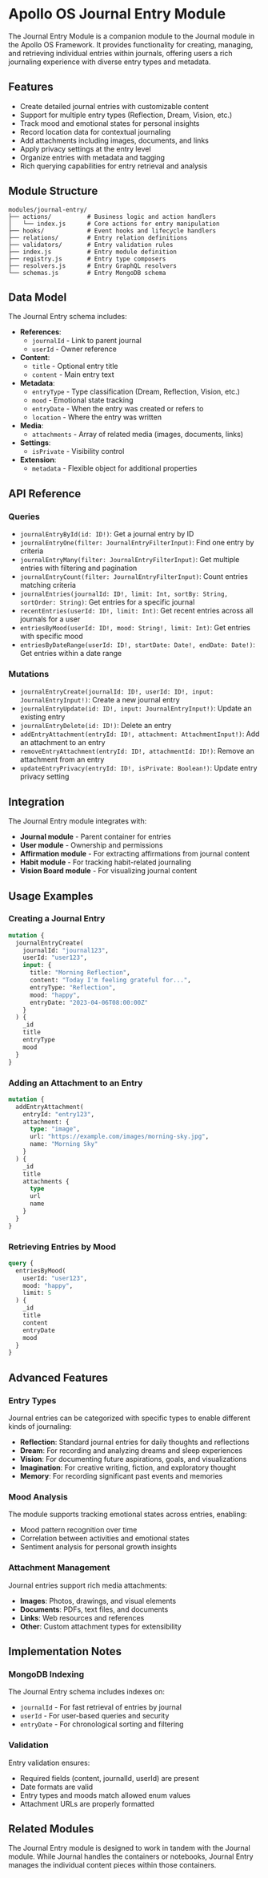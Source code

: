 # Apollo OS Journal Entry Module

The Journal Entry Module is a companion module to the Journal module in the Apollo OS Framework. It provides functionality for creating, managing, and retrieving individual entries within journals, offering users a rich journaling experience with diverse entry types and metadata.

## Features

- Create detailed journal entries with customizable content
- Support for multiple entry types (Reflection, Dream, Vision, etc.)
- Track mood and emotional states for personal insights
- Record location data for contextual journaling
- Add attachments including images, documents, and links
- Apply privacy settings at the entry level
- Organize entries with metadata and tagging
- Rich querying capabilities for entry retrieval and analysis

## Module Structure

```
modules/journal-entry/
├── actions/          # Business logic and action handlers
│   └── index.js      # Core actions for entry manipulation
├── hooks/            # Event hooks and lifecycle handlers
├── relations/        # Entry relation definitions
├── validators/       # Entry validation rules
├── index.js          # Entry module definition
├── registry.js       # Entry type composers
├── resolvers.js      # Entry GraphQL resolvers
└── schemas.js        # Entry MongoDB schema
```

## Data Model

The Journal Entry schema includes:

- **References**: 
  - `journalId` - Link to parent journal
  - `userId` - Owner reference
- **Content**: 
  - `title` - Optional entry title
  - `content` - Main entry text
- **Metadata**:
  - `entryType` - Type classification (Dream, Reflection, Vision, etc.)
  - `mood` - Emotional state tracking
  - `entryDate` - When the entry was created or refers to
  - `location` - Where the entry was written
- **Media**:
  - `attachments` - Array of related media (images, documents, links)
- **Settings**:
  - `isPrivate` - Visibility control
- **Extension**:
  - `metadata` - Flexible object for additional properties

## API Reference

### Queries

- `journalEntryById(id: ID!)`: Get a journal entry by ID
- `journalEntryOne(filter: JournalEntryFilterInput)`: Find one entry by criteria
- `journalEntryMany(filter: JournalEntryFilterInput)`: Get multiple entries with filtering and pagination
- `journalEntryCount(filter: JournalEntryFilterInput)`: Count entries matching criteria
- `journalEntries(journalId: ID!, limit: Int, sortBy: String, sortOrder: String)`: Get entries for a specific journal
- `recentEntries(userId: ID!, limit: Int)`: Get recent entries across all journals for a user
- `entriesByMood(userId: ID!, mood: String!, limit: Int)`: Get entries with specific mood
- `entriesByDateRange(userId: ID!, startDate: Date!, endDate: Date!)`: Get entries within a date range

### Mutations

- `journalEntryCreate(journalId: ID!, userId: ID!, input: JournalEntryInput!)`: Create a new journal entry
- `journalEntryUpdate(id: ID!, input: JournalEntryInput!)`: Update an existing entry
- `journalEntryDelete(id: ID!)`: Delete an entry
- `addEntryAttachment(entryId: ID!, attachment: AttachmentInput!)`: Add an attachment to an entry
- `removeEntryAttachment(entryId: ID!, attachmentId: ID!)`: Remove an attachment from an entry
- `updateEntryPrivacy(entryId: ID!, isPrivate: Boolean!)`: Update entry privacy setting

## Integration

The Journal Entry module integrates with:

- **Journal module** - Parent container for entries
- **User module** - Ownership and permissions
- **Affirmation module** - For extracting affirmations from journal content
- **Habit module** - For tracking habit-related journaling
- **Vision Board module** - For visualizing journal content

## Usage Examples

### Creating a Journal Entry

```graphql
mutation {
  journalEntryCreate(
    journalId: "journal123",
    userId: "user123",
    input: {
      title: "Morning Reflection",
      content: "Today I'm feeling grateful for...",
      entryType: "Reflection",
      mood: "happy",
      entryDate: "2023-04-06T08:00:00Z"
    }
  ) {
    _id
    title
    entryType
    mood
  }
}
```

### Adding an Attachment to an Entry

```graphql
mutation {
  addEntryAttachment(
    entryId: "entry123",
    attachment: {
      type: "image",
      url: "https://example.com/images/morning-sky.jpg",
      name: "Morning Sky"
    }
  ) {
    _id
    title
    attachments {
      type
      url
      name
    }
  }
}
```

### Retrieving Entries by Mood

```graphql
query {
  entriesByMood(
    userId: "user123",
    mood: "happy",
    limit: 5
  ) {
    _id
    title
    content
    entryDate
    mood
  }
}
```

## Advanced Features

### Entry Types

Journal entries can be categorized with specific types to enable different kinds of journaling:

- **Reflection**: Standard journal entries for daily thoughts and reflections
- **Dream**: For recording and analyzing dreams and sleep experiences
- **Vision**: For documenting future aspirations, goals, and visualizations
- **Imagination**: For creative writing, fiction, and exploratory thought
- **Memory**: For recording significant past events and memories

### Mood Analysis

The module supports tracking emotional states across entries, enabling:
- Mood pattern recognition over time
- Correlation between activities and emotional states
- Sentiment analysis for personal growth insights

### Attachment Management

Journal entries support rich media attachments:
- **Images**: Photos, drawings, and visual elements
- **Documents**: PDFs, text files, and documents
- **Links**: Web resources and references
- **Other**: Custom attachment types for extensibility

## Implementation Notes

### MongoDB Indexing

The Journal Entry schema includes indexes on:
- `journalId` - For fast retrieval of entries by journal
- `userId` - For user-based queries and security
- `entryDate` - For chronological sorting and filtering

### Validation

Entry validation ensures:
- Required fields (content, journalId, userId) are present
- Date formats are valid
- Entry types and moods match allowed enum values
- Attachment URLs are properly formatted

## Related Modules

The Journal Entry module is designed to work in tandem with the Journal module. While Journal handles the containers or notebooks, Journal Entry manages the individual content pieces within those containers. 